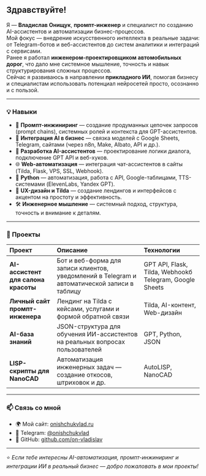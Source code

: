 ## Здравствуйте! 
Я — **Владислав Онищук**, **промпт-инженер** и специалист по созданию AI-ассистентов и автоматизации бизнес-процессов.  
Мой фокус — внедрение искусственного интеллекта в реальные задачи: от Telegram-ботов и веб-ассистентов до систем аналитики и интеграций с сервисами.  
Ранее я работал **инженером-проектировщиком автомобильных дорог**, что дало мне системное мышление, точность и навык структурирования сложных процессов.  
Сейчас я развиваюсь в направлении **прикладного ИИ**, помогая бизнесу и специалистам использовать потенциал нейросетей просто, осознанно и с пользой.


---

### 💡 Навыки

- 🧠 **Промпт-инжиниринг** — создание продуманных цепочек запросов (prompt chains), системных ролей и контекста для GPT-ассистентов.  
- 🔗 **Интеграция AI в бизнес** — связка моделей с Google Sheets, Telegram, сайтами (через n8n, Make, Albato, API и др.).  
- 🤖 **Разработка AI-ассистентов** — проектирование логики диалога, подключение GPT API и веб-хуков.  
- 🌐 **Web-автоматизация** — интеграция чат-ассистентов в сайты (Tilda, Flask, VPS, SSL, Webhook).  
- 🐍 **Python** — автоматизация, работа с API, Google-таблицами, TTS-системами (ElevenLabs, Yandex GPT).  
- 🎨 **UX-дизайн и Tilda** — создание лендингов и интерфейсов с акцентом на простоту и эффективность.  
- 🛠️ **Инженерное мышление** — системный подход, структура, точность и внимание к деталям.  

---

### 🚀 Проекты

| Проект | Описание | Технологии |
|:-------|:----------|:------------|
| **AI-ассистент для салона красоты** | Бот и веб-форма для записи клиентов, уведомлений в Telegram и автоматической записи в таблицу | GPT API, Flask, Tilda, Webhookб Telegram, Google Sheets|
| **Личный сайт промпт-инженера** | Лендинг на Tilda с кейсами, услугами и формой обратной связи | Tilda, AI-контент, Web-дизайн |
| **AI-база знаний** | JSON-структура для обучения ИИ-ассистентов на реальных вопросах пользователей | GPT, Python, JSON |
| **LISP-скрипты для NanoCAD** | Автоматизация инженерных задач — создание откосов, штриховок и др. | AutoLISP, NanoCAD |

---

### 📫 Связь со мной

- 🌍 Мой сайт: [onishchukvlad.ru](https://onishchukvlad.ru)   
- 💬 Telegram: [@onishchukvlad](https://t.me/onishchukvlad)  
- 💼 GitHub: [github.com/on-vladislav](https://github.com/on-vladislav)

---

⭐️ *Если тебе интересны AI-автоматизация, промпт-инжиниринг и интеграции ИИ в реальный бизнес — добро пожаловать в мои проекты!*

